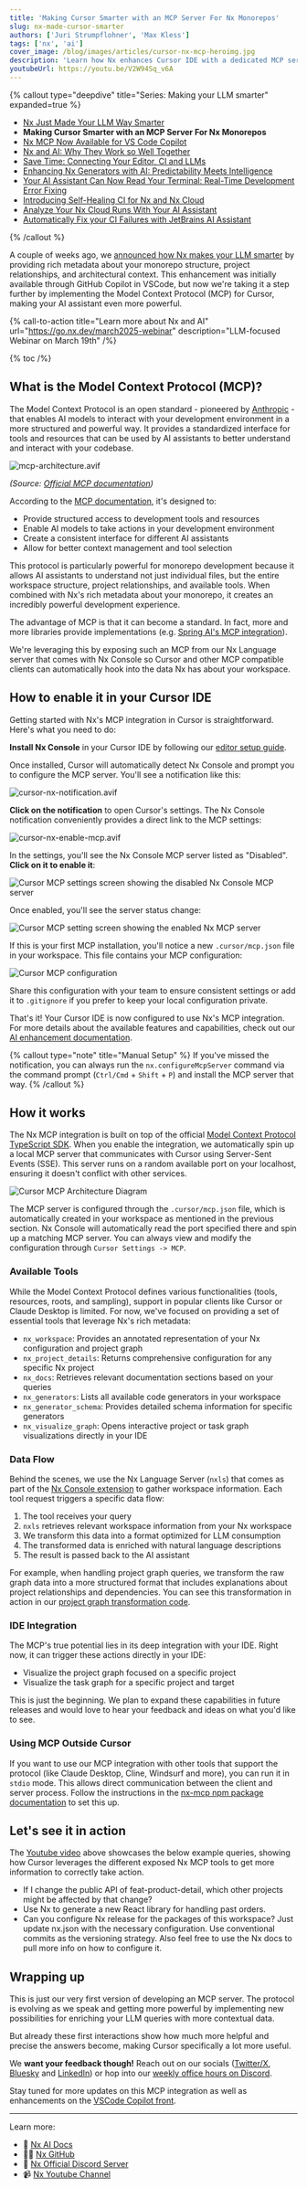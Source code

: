```yaml
---
title: 'Making Cursor Smarter with an MCP Server For Nx Monorepos'
slug: nx-made-cursor-smarter
authors: ['Juri Strumpflohner', 'Max Kless']
tags: ['nx', 'ai']
cover_image: /blog/images/articles/cursor-nx-mcp-heroimg.jpg
description: 'Learn how Nx enhances Cursor IDE with a dedicated MCP server, providing AI assistants with rich monorepo metadata for smarter code assistance.'
youtubeUrl: https://youtu.be/V2W94Sq_v6A
---
```


{% callout type="deepdive" title="Series: Making your LLM smarter" expanded=true %}

- [Nx Just Made Your LLM Way Smarter](/blog/nx-just-made-your-llm-smarter)
- **Making Cursor Smarter with an MCP Server For Nx Monorepos**
- [Nx MCP Now Available for VS Code Copilot](/blog/nx-mcp-vscode-copilot)
- [Nx and AI: Why They Work so Well Together](/blog/nx-and-ai-why-they-work-together)
- [Save Time: Connecting Your Editor, CI and LLMs](/blog/nx-editor-ci-llm-integration)
- [Enhancing Nx Generators with AI: Predictability Meets Intelligence](/blog/nx-generators-ai-integration)
- [Your AI Assistant Can Now Read Your Terminal: Real-Time Development Error Fixing](/blog/nx-terminal-integration-ai)
- [Introducing Self-Healing CI for Nx and Nx Cloud](/blog/nx-self-healing-ci)
- [Analyze Your Nx Cloud Runs With Your AI Assistant](/blog/nx-cloud-analyze-via-nx-mcp)
- [Automatically Fix your CI Failures with JetBrains AI Assistant](/blog/jetbrains-ci-autofix)

{% /callout %}

A couple of weeks ago, we [announced how Nx makes your LLM smarter](/blog/nx-just-made-your-llm-smarter) by providing rich metadata about your monorepo structure, project relationships, and architectural context. This enhancement was initially available through GitHub Copilot in VSCode, but now we're taking it a step further by implementing the Model Context Protocol (MCP) for Cursor, making your AI assistant even more powerful.

{% call-to-action title="Learn more about Nx and AI" url="https://go.nx.dev/march2025-webinar" description="LLM-focused Webinar on March 19th" /%}

{% toc /%}

## What is the Model Context Protocol (MCP)?

The Model Context Protocol is an open standard - pioneered by [Anthropic](https://www.anthropic.com/) - that enables AI models to interact with your development environment in a more structured and powerful way. It provides a standardized interface for tools and resources that can be used by AI assistants to better understand and interact with your codebase.

![mcp-architecture.avif](/blog/images/articles/mcp-architecture.avif)

_(Source: [Official MCP documentation](https://modelcontextprotocol.io))_

According to the [MCP documentation](https://modelcontextprotocol.io/introduction), it's designed to:

- Provide structured access to development tools and resources
- Enable AI models to take actions in your development environment
- Create a consistent interface for different AI assistants
- Allow for better context management and tool selection

This protocol is particularly powerful for monorepo development because it allows AI assistants to understand not just individual files, but the entire workspace structure, project relationships, and available tools. When combined with Nx's rich metadata about your monorepo, it creates an incredibly powerful development experience.

The advantage of MCP is that it can become a standard. In fact, more and more libraries provide implementations (e.g. [Spring AI's MCP integration](https://docs.spring.io/spring-ai/reference/api/mcp/mcp-overview.html)).

We're leveraging this by exposing such an MCP from our Nx Language server that comes with Nx Console so Cursor and other MCP compatible clients can automatically hook into the data Nx has about your workspace.

## How to enable it in your Cursor IDE

Getting started with Nx's MCP integration in Cursor is straightforward. Here's what you need to do:

**Install Nx Console** in your Cursor IDE by following our [editor setup guide](/docs/getting-started/editor-setup).

Once installed, Cursor will automatically detect Nx Console and prompt you to configure the MCP server. You'll see a notification like this:

![cursor-nx-notification.avif](/blog/images/articles/cursor-nx-notification.avif)

**Click on the notification** to open Cursor's settings. The Nx Console notification conveniently provides a direct link to the MCP settings:

![cursor-nx-enable-mcp.avif](/blog/images/articles/cursor-nx-enable-mcp.avif)

In the settings, you'll see the Nx Console MCP server listed as "Disabled". **Click on it to enable it**:

![Cursor MCP settings screen showing the disabled Nx Console MCP server](/blog/images/articles/mcp-cursor-disabled.avif)

Once enabled, you'll see the server status change:

![Cursor MCP setting screen showing the enabled Nx MCP server](/blog/images/articles/cursor-mcp-server-config.avif)

If this is your first MCP installation, you'll notice a new `.cursor/mcp.json` file in your workspace. This file contains your MCP configuration:

![Cursor MCP configuration](/blog/images/articles/cursor-nx-mcp-configuration.avif)

Share this configuration with your team to ensure consistent settings or add it to `.gitignore` if you prefer to keep your local configuration private.

That's it! Your Cursor IDE is now configured to use Nx's MCP integration. For more details about the available features and capabilities, check out our [AI enhancement documentation](/docs/features/enhance-ai).

{% callout type="note" title="Manual Setup" %}
If you've missed the notification, you can always run the `nx.configureMcpServer` command via the command prompt (`Ctrl/Cmd` + `Shift` + `P`) and install the MCP server that way.
{% /callout %}

## How it works

The Nx MCP integration is built on top of the official [Model Context Protocol TypeScript SDK](https://github.com/modelcontextprotocol/typescript-sdk). When you enable the integration, we automatically spin up a local MCP server that communicates with Cursor using Server-Sent Events (SSE). This server runs on a random available port on your localhost, ensuring it doesn't conflict with other services.

![Cursor MCP Architecture Diagram](/blog/images/articles/mcp-nx-architecture.avif)

The MCP server is configured through the `.cursor/mcp.json` file, which is automatically created in your workspace as mentioned in the previous section. Nx Console will automatically read the port specified there and spin up a matching MCP server.
You can always view and modify the configuration through `Cursor Settings -> MCP`.

### Available Tools

While the Model Context Protocol defines various functionalities (tools, resources, roots, and sampling), support in popular clients like Cursor or Claude Desktop is limited. For now, we've focused on providing a set of essential tools that leverage Nx's rich metadata:

- `nx_workspace`: Provides an annotated representation of your Nx configuration and project graph
- `nx_project_details`: Returns comprehensive configuration for any specific Nx project
- `nx_docs`: Retrieves relevant documentation sections based on your queries
- `nx_generators`: Lists all available code generators in your workspace
- `nx_generator_schema`: Provides detailed schema information for specific generators
- `nx_visualize_graph`: Opens interactive project or task graph visualizations directly in your IDE

### Data Flow

Behind the scenes, we use the Nx Language Server (`nxls`) that comes as part of the [Nx Console extension](/docs/getting-started/editor-setup) to gather workspace information. Each tool request triggers a specific data flow:

1. The tool receives your query
2. `nxls` retrieves relevant workspace information from your Nx workspace
3. We transform this data into a format optimized for LLM consumption
4. The transformed data is enriched with natural language descriptions
5. The result is passed back to the AI assistant

For example, when handling project graph queries, we transform the raw graph data into a more structured format that includes explanations about project relationships and dependencies. You can see this transformation in action in our [project graph transformation code](https://github.com/nrwl/nx-console/blob/9a0425d8c0ae74d326bdd030e8793f2c4d0161e9/libs/shared/llm-context/src/lib/project-graph.ts#L5).

### IDE Integration

The MCP's true potential lies in its deep integration with your IDE. Right now, it can trigger these actions directly in your IDE:

- Visualize the project graph focused on a specific project
- Visualize the task graph for a specific project and target

This is just the beginning. We plan to expand these capabilities in future releases and would love to hear your feedback and ideas on what you'd like to see.

### Using MCP Outside Cursor

If you want to use our MCP integration with other tools that support the protocol (like Claude Desktop, Cline, Windsurf and more), you can run it in `stdio` mode. This allows direct communication between the client and server process. Follow the instructions in the [nx-mcp npm package documentation](https://www.npmjs.com/package/nx-mcp?activeTab=readme) to set this up.

## Let's see it in action

The [Youtube video]() above showcases the below example queries, showing how Cursor leverages the different exposed Nx MCP tools to get more information to correctly take action.

- If I change the public API of feat-product-detail, which other projects might be affected by that change?
- Use Nx to generate a new React library for handling past orders.
- Can you configure Nx release for the packages of this workspace? Just update nx.json with the necessary configuration. Use conventional commits as the versioning strategy. Also feel free to use the Nx docs to pull more info on how to configure it.

## Wrapping up

This is just our very first version of developing an MCP server. The protocol is evolving as we speak and getting more powerful by implementing new possibilities for enriching your LLM queries with more contextual data.

But already these first interactions show how much more helpful and precise the answers become, making Cursor specifically a lot more useful.

We **want your feedback though!** Reach out on our socials ([Twitter/X](https://x.com/NxDevTools), [Bluesky](https://bsky.app/profile/nx.dev) and [LinkedIn](https://www.linkedin.com/company/nrwl/)) or hop into our [weekly office hours on Discord](http://go.nx.dev/office-hours).

Stay tuned for more updates on this MCP integration as well as enhancements on the [VSCode Copilot front](/blog/nx-just-made-your-llm-smarter).

---

Learn more:

- 🧠 [Nx AI Docs](/docs/features/enhance-ai)
- 👩‍💻 [Nx GitHub](https://github.com/nrwl/nx)
- 💬 [Nx Official Discord Server](https://go.nx.dev/community)
- 📹 [Nx Youtube Channel](https://www.youtube.com/@nxdevtools)
